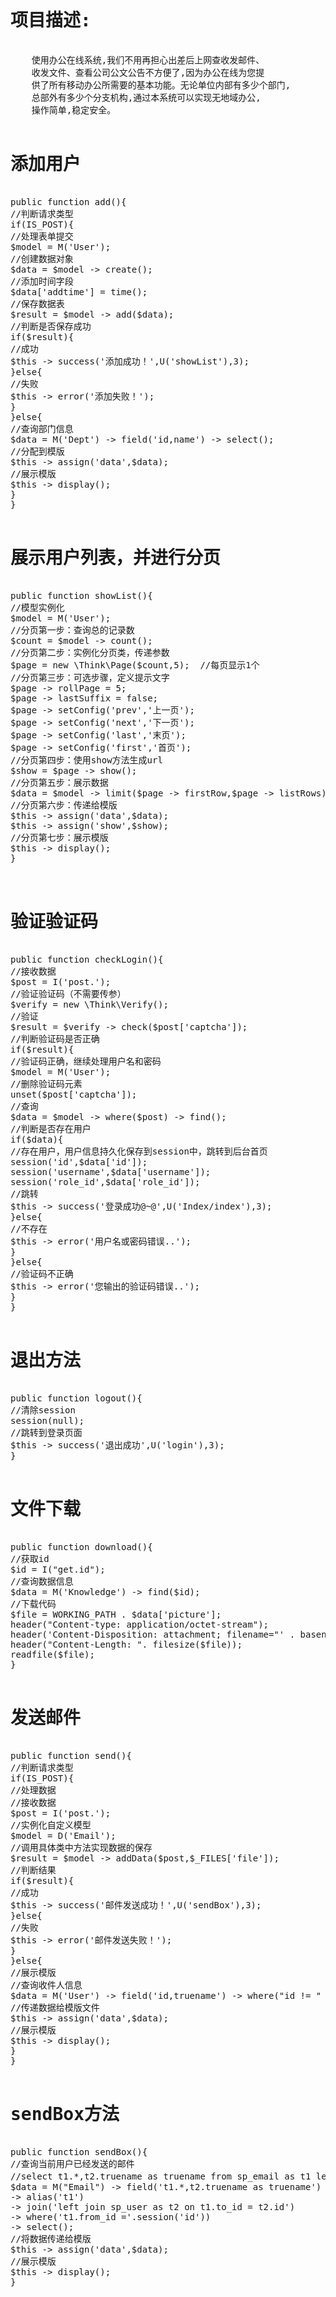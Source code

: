<pre>
<h1>项目描述:</h1>
    使用办公在线系统,我们不用再担心出差后上网查收发邮件、
    收发文件、查看公司公文公告不方便了,因为办公在线为您提
    供了所有移动办公所需要的基本功能。无论单位内部有多少个部门,
    总部外有多少个分支机构,通过本系统可以实现无地域办公,
    操作简单,稳定安全。</div>
</div>
<h1>添加用户</h1>
public function add(){
//判断请求类型
if(IS_POST){
//处理表单提交
$model = M('User');
//创建数据对象
$data = $model -> create();
//添加时间字段
$data['addtime'] = time();
//保存数据表
$result = $model -> add($data);
//判断是否保存成功
if($result){
//成功
$this -> success('添加成功！',U('showList'),3);
}else{
//失败
$this -> error('添加失败！');
}
}else{
//查询部门信息
$data = M('Dept') -> field('id,name') -> select();
//分配到模版
$this -> assign('data',$data);
//展示模版
$this -> display();
}
}

<h1>展示用户列表，并进行分页</h1>
public function showList(){
//模型实例化
$model = M('User');
//分页第一步：查询总的记录数
$count = $model -> count();
//分页第二步：实例化分页类，传递参数
$page = new \Think\Page($count,5);	//每页显示1个
//分页第三步：可选步骤，定义提示文字
$page -> rollPage = 5;
$page -> lastSuffix = false;
$page -> setConfig('prev','上一页');
$page -> setConfig('next','下一页');
$page -> setConfig('last','末页');
$page -> setConfig('first','首页');
//分页第四步：使用show方法生成url
$show = $page -> show();
//分页第五步：展示数据
$data = $model -> limit($page -> firstRow,$page -> listRows) -> select();
//分页第六步：传递给模版
$this -> assign('data',$data);
$this -> assign('show',$show);
//分页第七步：展示模版
$this -> display();
}


<h1>验证验证码</h1>
public function checkLogin(){
//接收数据
$post = I('post.');
//验证验证码（不需要传参）
$verify = new \Think\Verify();
//验证
$result = $verify -> check($post['captcha']);
//判断验证码是否正确
if($result){
//验证码正确，继续处理用户名和密码
$model = M('User');
//删除验证码元素
unset($post['captcha']);
//查询
$data = $model -> where($post) -> find();
//判断是否存在用户
if($data){
//存在用户，用户信息持久化保存到session中，跳转到后台首页
session('id',$data['id']);
session('username',$data['username']);
session('role_id',$data['role_id']);
//跳转
$this -> success('登录成功@~@',U('Index/index'),3);
}else{
//不存在
$this -> error('用户名或密码错误..');
}
}else{
//验证码不正确
$this -> error('您输出的验证码错误..');
}
}

<h1>退出方法</h1>
public function logout(){
//清除session
session(null);
//跳转到登录页面
$this -> success('退出成功',U('login'),3);
}

<h1>文件下载</h1>
public function download(){
//获取id
$id = I("get.id");
//查询数据信息
$data = M('Knowledge') -> find($id);
//下载代码
$file = WORKING_PATH . $data['picture'];
header("Content-type: application/octet-stream");
header('Content-Disposition: attachment; filename="' . basename($file) . '"');
header("Content-Length: ". filesize($file));
readfile($file);
}

<h1>发送邮件</h1>
public function send(){
//判断请求类型
if(IS_POST){
//处理数据
//接收数据
$post = I('post.');
//实例化自定义模型
$model = D('Email');
//调用具体类中方法实现数据的保存
$result = $model -> addData($post,$_FILES['file']);
//判断结果
if($result){
//成功
$this -> success('邮件发送成功！',U('sendBox'),3);
}else{
//失败
$this -> error('邮件发送失败！');
}
}else{
//展示模版
//查询收件人信息
$data = M('User') -> field('id,truename') -> where("id != " . session('id')) ->select();
//传递数据给模版文件
$this -> assign('data',$data);
//展示模版
$this -> display();
}
}

<h1>sendBox方法</h1>
public function sendBox(){
//查询当前用户已经发送的邮件
//select t1.*,t2.truename as truename from sp_email as t1 left join sp_user as t2 on t1.to_id = t2.id where t1.from_id = 当前用户的id;
$data = M("Email") -> field('t1.*,t2.truename as truename')
-> alias('t1')
-> join('left join sp_user as t2 on t1.to_id = t2.id')
-> where('t1.from_id ='.session('id'))
-> select();
//将数据传递给模版
$this -> assign('data',$data);
//展示模版
$this -> display();
}
</pre>
